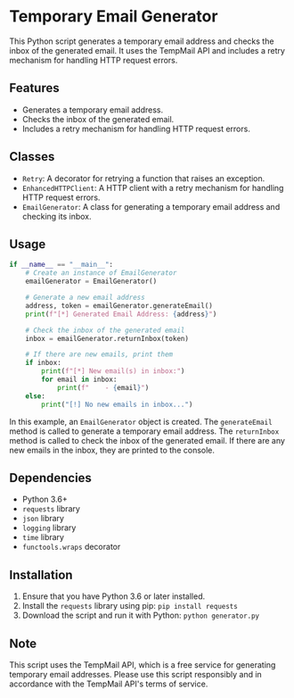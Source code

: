 # Temporary Email Generator

This Python script generates a temporary email address and checks the inbox of the generated email. It uses the TempMail API and includes a retry mechanism for handling HTTP request errors.

## Features

- Generates a temporary email address.
- Checks the inbox of the generated email.
- Includes a retry mechanism for handling HTTP request errors.

## Classes

- `Retry`: A decorator for retrying a function that raises an exception.
- `EnhancedHTTPClient`: A HTTP client with a retry mechanism for handling HTTP request errors.
- `EmailGenerator`: A class for generating a temporary email address and checking its inbox.

## Usage
```python
if __name__ == "__main__":
    # Create an instance of EmailGenerator
    emailGenerator = EmailGenerator()

    # Generate a new email address
    address, token = emailGenerator.generateEmail()
    print(f"[*] Generated Email Address: {address}")

    # Check the inbox of the generated email
    inbox = emailGenerator.returnInbox(token)

    # If there are new emails, print them
    if inbox:
        print(f"[*] New email(s) in inbox:")
        for email in inbox:
            print(f"    - {email}")
    else:
        print("[!] No new emails in inbox...")
```
In this example, an `EmailGenerator` object is created. The `generateEmail` method is called to generate a temporary email address. The `returnInbox` method is called to check the inbox of the generated email. If there are any new emails in the inbox, they are printed to the console.

## Dependencies

- Python 3.6+
- `requests` library
- `json` library
- `logging` library
- `time` library
- `functools.wraps` decorator

## Installation

1. Ensure that you have Python 3.6 or later installed.
2. Install the `requests` library using pip: ```pip install requests```
3. Download the script and run it with Python: ```python generator.py```


## Note

This script uses the TempMail API, which is a free service for generating temporary email addresses. Please use this script responsibly and in accordance with the TempMail API's terms of service.
